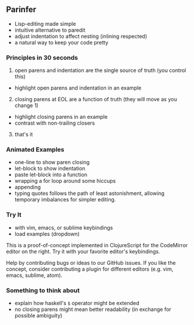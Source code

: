 ## Parinfer
- Lisp-editing made simple
- intuitive alternative to paredit
- adjust indentation to affect nesting (inlining respected)
- a natural way to keep your code pretty

### Principles in 30 seconds
1. open parens and indentation are the single source of truth (you control this)
  - highlight open parens and indentation in an example
2. closing parens at EOL are a function of truth (they will move as you change 1)
  - highlight closing parens in an example
  - contrast with non-trailing closers
3. that's it

### Animated Examples
- one-line to show paren closing
- let-block to show indentation
- paste let-block into a function
- wrapping a for loop around some hiccups
- appending
- typing quotes follows the path of least astonishment, allowing temporary imbalances for simpler editing.

### Try It
- with vim, emacs, or sublime keybindings
- load examples (dropdown)

This is a proof-of-concept implemented in ClojureScript for the CodeMirror
editor on the right.  Try it with your favorite editor's keybindings.

Help by contributing bugs or ideas to our GitHub issues.  If you like the
concept, consider contributing a plugin for different editors (e.g. vim, emacs,
sublime, atom).

### Something to think about

- explain how haskell's `$` operator might be extended
- no closing parens might mean better readability (in exchange for possible ambiguity)

